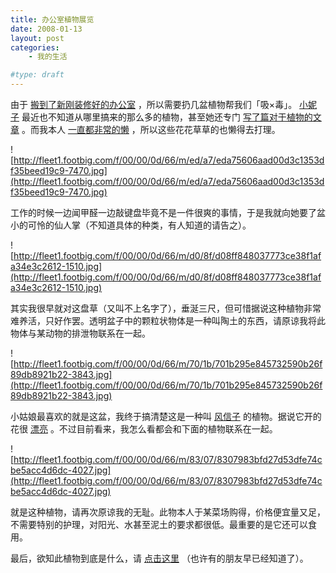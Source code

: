 ```yaml
---
title: 办公室植物展览
date: 2008-01-13
layout: post
categories:
    - 我的生活

#type: draft
---
```


由于 [搬到了新刚装修好的办公室](http://www.yiyitoo.com/archives/381) ，所以需要扔几盆植物帮我们「吸×毒」。 [小妮子](http://www.yiyitoo.com) 最近也不知道从哪里搞来的那么多的植物，甚至她还专门 [写了篇对于植物的文章](http://www.yiyitoo.com/archives/393) 。而我本人 [一直都非常的懒]({{site.urls}}/posts/32/) ，所以这些花花草草的也懒得去打理。

![http://fleet1.footbig.com/f/00/00/0d/66/m/ed/a7/eda75606aad00d3c1353df35beed19c9-7470.jpg](http://fleet1.footbig.com/f/00/00/0d/66/m/ed/a7/eda75606aad00d3c1353df35beed19c9-7470.jpg)

工作的时候一边闻甲醛一边敲键盘毕竟不是一件很爽的事情，于是我就向她要了盆小的可怜的仙人掌（不知道具体的种类，有人知道的请告之）。

![http://fleet1.footbig.com/f/00/00/0d/66/m/d0/8f/d08ff848037773ce38f1afa34e3c2612-1510.jpg](http://fleet1.footbig.com/f/00/00/0d/66/m/d0/8f/d08ff848037773ce38f1afa34e3c2612-1510.jpg)

其实我很早就对这盘草（又叫不上名字了），垂涎三尺，但可惜据说这种植物非常难养活，只好作罢。透明盆子中的颗粒状物体是一种叫陶土的东西，请原谅我将此物体与某动物的排泄物联系在一起。

![http://fleet1.footbig.com/f/00/00/0d/66/m/70/1b/701b295e845732590b26f89db8921b22-3843.jpg](http://fleet1.footbig.com/f/00/00/0d/66/m/70/1b/701b295e845732590b26f89db8921b22-3843.jpg)

小姑娘最喜欢的就是这盆，我终于搞清楚这是一种叫 [风信子](http://baike.baidu.com/view/14054.htm) 的植物。据说它开的花很 [漂亮](http://www.plant.ac.cn/dan_tu/50/40731.htm) 。不过目前看来，我怎么看都会和下面的植物联系在一起。

![http://fleet1.footbig.com/f/00/00/0d/66/m/83/07/8307983bfd27d53dfe74cbe5acc4d6dc-4027.jpg](http://fleet1.footbig.com/f/00/00/0d/66/m/83/07/8307983bfd27d53dfe74cbe5acc4d6dc-4027.jpg)

就是这种植物，请再次原谅我的无耻。此物本人于某菜场购得，价格便宜量又足，不需要特别的护理，对阳光、水甚至泥土的要求都很低。最重要的是它还可以食用。

最后，欲知此植物到底是什么，请 [点击这里](http://baike.baidu.com/view/4440.htm) （也许有的朋友早已经知道了）。
